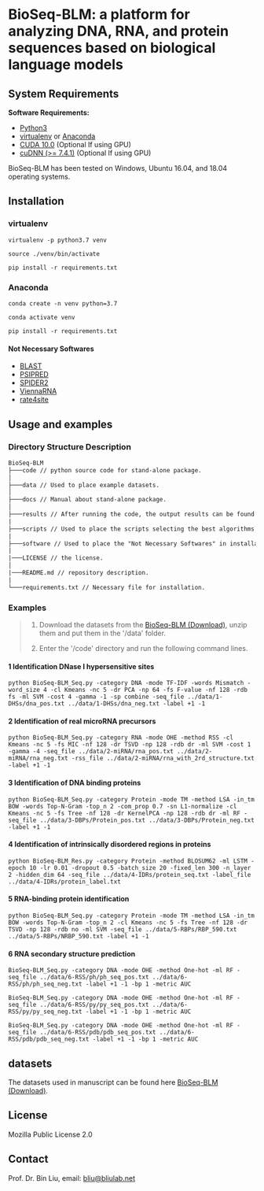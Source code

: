 # BioSeq-BLM: a platform for analyzing DNA, RNA, and protein sequences based on biological language models

System Requirements
----

**Software Requirements:**

* [Python3](https://docs.python-guide.org/starting/install3/linux/)
* [virtualenv](https://virtualenv.pypa.io/en/latest/installation/) or [Anaconda](https://anaconda.org/anaconda/virtualenv)
* [CUDA 10.0](https://developer.nvidia.com/cuda-10.0-download-archive) (Optional If using GPU)
* [cuDNN (>= 7.4.1)](https://developer.nvidia.com/cudnn) (Optional If using GPU)

BioSeq-BLM has been tested on Windows, Ubuntu 16.04, and 18.04 operating systems.

## Installation

### virtualenv

```shell
virtualenv -p python3.7 venv

source ./venv/bin/activate

pip install -r requirements.txt
```

### Anaconda

```shell
conda create -n venv python=3.7

conda activate venv

pip install -r requirements.txt
```

#### Not Necessary Softwares

- [BLAST](https://blast.ncbi.nlm.nih.gov/Blast.cgi?CMD=Web&PAGE_TYPE=BlastDocs&DOC_TYPE=Download)
- [PSIPRED](http://bioinfadmin.cs.ucl.ac.uk/downloads/psipred/)
- [SPIDER2](https://sparks-lab.org/downloads/)
- [ViennaRNA](https://www.tbi.univie.ac.at/RNA/ )
- [rate4site](https://www.tau.ac.il/~itaymay/cp/rate4site.html)

## Usage and examples

### Directory Structure Description

```tex
BioSeq-BLM
├───code // python source code for stand-alone package.
│
├───data // Used to place example datasets.
│
├───docs // Manual about stand-alone package.
│
├───results // After running the code, the output results can be found here.
|
├───scripts // Used to place the scripts selecting the best algorithms automatically.
|
├───software // Used to place the "Not Necessary Softwares" in installation.
|
|───LICENSE // the license.
│
|───README.md // repository description.
|
└───requirements.txt // Necessary file for installation.
```

### Examples

> 1. Download the datasets from the [BioSeq-BLM (Download)](http://bliulab.net/BioSeq-BLM/download/#dataset), unzip them and put them in the '/data' folder.
>
> 2. Enter the '/code' directory and run the following command lines.

#### 1 Identification DNase I hypersensitive sites

```shell
python BioSeq-BLM_Seq.py -category DNA -mode TF-IDF -words Mismatch -word_size 4 -cl Kmeans -nc 5 -dr PCA -np 64 -fs F-value -nf 128 -rdb fs -ml SVM -cost 4 -gamma -1 -sp combine -seq_file ../data/1-DHSs/dna_pos.txt ../data/1-DHSs/dna_neg.txt -label +1 -1
```

#### 2 Identification of real microRNA precursors

```shell
python BioSeq-BLM_Seq.py -category RNA -mode OHE -method RSS -cl Kmeans -nc 5 -fs MIC -nf 128 -dr TSVD -np 128 -rdb dr -ml SVM -cost 1 -gamma -4 -seq_file ../data/2-miRNA/rna_pos.txt ../data/2-miRNA/rna_neg.txt -rss_file ../data/2-miRNA/rna_with_2rd_structure.txt -label +1 -1
```

#### 3 Identification of DNA binding proteins

```shell
python BioSeq-BLM_Seq.py -category Protein -mode TM -method LSA -in_tm BOW -words Top-N-Gram -top_n 2 -com_prop 0.7 -sn L1-normalize -cl Kmeans -nc 5 -fs Tree -nf 128 -dr KernelPCA -np 128 -rdb dr -ml RF -seq_file ../data/3-DBPs/Protein_pos.txt ../data/3-DBPs/Protein_neg.txt -label +1 -1
```

#### 4 Identification of intrinsically disordered regions in proteins

```shell
python BioSeq-BLM_Res.py -category Protein -method BLOSUM62 -ml LSTM -epoch 10 -lr 0.01 -dropout 0.5 -batch_size 20 -fixed_len 300 -n_layer 2 -hidden_dim 64 -seq_file ../data/4-IDRs/protein_seq.txt -label_file ../data/4-IDRs/protein_label.txt
```

#### 5 RNA-binding protein identification

```shell
python BioSeq-BLM_Seq.py -category Protein -mode TM -method LSA -in_tm BOW -words Top-N-Gram -top_n 2 -cl Kmeans -nc 5 -fs Tree -nf 128 -dr TSVD -np 128 -rdb no -ml SVM -seq_file ../data/5-RBPs/RBP_590.txt ../data/5-RBPs/NRBP_590.txt -label +1 -1
```

#### 6 RNA secondary structure prediction

```shell
BioSeq-BLM_Seq.py -category DNA -mode OHE -method One-hot -ml RF -seq_file ../data/6-RSS/ph/ph_seq_pos.txt ../data/6-RSS/ph/ph_seq_neg.txt -label +1 -1 -bp 1 -metric AUC
```

```shell
BioSeq-BLM_Seq.py -category DNA -mode OHE -method One-hot -ml RF -seq_file ../data/6-RSS/py/py_seq_pos.txt ../data/6-RSS/py/py_seq_neg.txt -label +1 -1 -bp 1 -metric AUC
```

```shell
BioSeq-BLM_Seq.py -category DNA -mode OHE -method One-hot -ml RF -seq_file ../data/6-RSS/pdb/pdb_seq_pos.txt ../data/6-RSS/pdb/pdb_seq_neg.txt -label +1 -1 -bp 1 -metric AUC
```



## datasets

The datasets used in manuscript can be found here [BioSeq-BLM (Download)](http://bliulab.net/BioSeq-BLM/download/#dataset).

License
----

Mozilla Public License 2.0


Contact
----

Prof. Dr. Bin Liu, email: bliu@bliulab.net